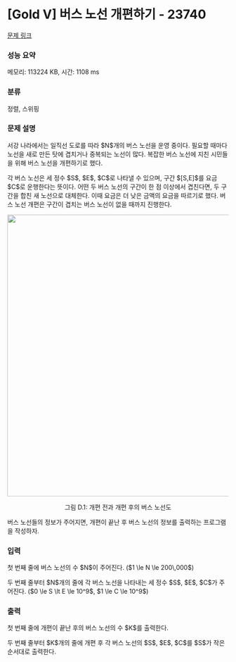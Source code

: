 # [Gold V] 버스 노선 개편하기 - 23740 

[문제 링크](https://www.acmicpc.net/problem/23740) 

### 성능 요약

메모리: 113224 KB, 시간: 1108 ms

### 분류

정렬, 스위핑

### 문제 설명

<p>서강 나라에서는 일직선 도로를 따라 $N$개의 버스 노선을 운영 중이다. 필요할 때마다 노선을 새로 만든 탓에 겹치거나 중복되는 노선이 많다. 복잡한 버스 노선에 지친 시민들을 위해 버스 노선을 개편하기로 했다.</p>

<p>각 버스 노선은 세 정수 $S$, $E$, $C$로 나타낼 수 있으며, 구간 $[S,E]$를 요금 $C$로 운행한다는 뜻이다. 어떤 두 버스 노선의 구간이 한 점 이상에서 겹친다면, 두 구간을 합친 새 노선으로 대체한다. 이때 요금은 더 낮은 금액의 요금을 따르기로 했다. 버스 노선 개편은 구간이 겹치는 버스 노선이 없을 때까지 진행한다.</p>

<p style="text-align: center;"><img alt="" src="" style="width: 640px; max-width: 100%;"></p>

<p style="text-align: center;">그림 D.1: 개편 전과 개편 후의 버스 노선도</p>

<p>버스 노선들의 정보가 주어지면, 개편이 끝난 후 버스 노선의 정보를 출력하는 프로그램을 작성하자.</p>

### 입력 

 <p>첫 번째 줄에 버스 노선의 수 $N$이 주어진다. ($1 \le N \le 200\,000$)</p>

<p>두 번째 줄부터 $N$개의 줄에 각 버스 노선을 나타내는 세 정수 $S$, $E$, $C$가 주어진다. ($0 \le S \lt E \le 10^9$, $1 \le C \le 10^9$)</p>

### 출력 

 <p>첫 번째 줄에 개편이 끝난 후의 버스 노선의 수 $K$를 출력한다.</p>

<p>두 번째 줄부터 $K$개의 줄에 개편 후 각 버스 노선의 $S$, $E$, $C$를 $S$가 작은 순서대로 출력한다.</p>

